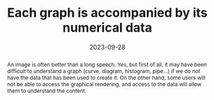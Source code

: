 ---
title: Each graph is accompanied by its numerical data
abstract: An image is often better than a long speech. Yes, but first of all, it may have been difficult to understand a graph (curve, diagram, histogram, pipe...) if we do not have the data that has been used to create it. On the other hand, some users will not be able to access the graphical rendering, and access to the data will allow them to understand the content.
categories:
  - Images and media
agrege: O4012-E009
opquast: 4 012
indiceebook: "9"
description: Rule 009
before: "008"
weight: "009"
after: "010"
actif: "1"
layout: rules
date: 2023-09-28
tags:
  - Accessibility
  - Usability
objectif:
  - Allow or improve chart understanding.
  - Facilitate data sharing.
  - "Improve accessibility of content to readers with disabilities. "
  - Improve content support by search engines and indexing tools.
Meo:
  - "For each graph representing numeric data (curve, chart, histogram, pipe... : <ul><li>Display structured, in the context of the chart, all the numeric data it represents, for example in the form of a data table.</li><li>or provide in the context of the graph a link to content of the same type.</li></ul>"
Controle:
  - Check the presence, for each chart, of structured content indicating all the numeric data it represents, or a link to a page providing it.
epubcheck: null
ace: null
humancheck: true
ReadiumGoToolkit: null
Source:
  - Opquast
Referentiel:
  - ""
steps:
  - Design
  - Production numérique
---